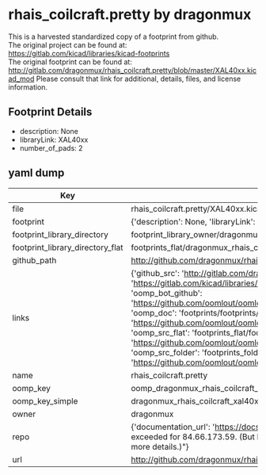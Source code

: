 # rhais_coilcraft.pretty by dragonmux  
This is a harvested standardized copy of a footprint from github.  
The original project can be found at:  
https://gitlab.com/kicad/libraries/kicad-footprints  
The original footprint can be found at:
http://gitlab.com/dragonmux/rhais_coilcraft.pretty/blob/master/XAL40xx.kicad_mod
Please consult that link for additional, details, files, and license information.  
## Footprint Details
* description: None  
* libraryLink: XAL40xx  
* number_of_pads: 2  
## yaml dump  
| Key | Value |  
| --- | --- |  
| file | rhais_coilcraft.pretty/XAL40xx.kicad_mod |  
| footprint | {'description': None, 'libraryLink': 'XAL40xx', 'number_of_pads': 2} |  
| footprint_library_directory | footprint_library_owner/dragonmux_rhais_coilcraft.pretty |  
| footprint_library_directory_flat | footprints_flat/dragonmux_rhais_coilcraft_xal40xx/working |  
| github_path | http://github.com/dragonmux/rhais_coilcraft.pretty/blob/master/XAL40xx.kicad_mod |  
| links | {'github_src': 'http://gitlab.com/dragonmux/rhais_coilcraft.pretty/blob/master/XAL40xx.kicad_mod', 'github_src_repo': 'https://gitlab.com/kicad/libraries/kicad-footprints', 'oomp_bot': 'footprints/dragonmux_rhais_coilcraft_xal40xx/working', 'oomp_bot_github': 'https://github.com/oomlout/oomlout_oomp_footprint_bot/tree/main/footprints/dragonmux_rhais_coilcraft_xal40xx/working', 'oomp_doc': 'footprints/footprints/dragonmux/rhais_coilcraft/XAL40xx/working/', 'oomp_doc_github': 'https://github.com/oomlout/oomlout_oomp_footprint_doc/tree/main/footprints/footprints/dragonmux/rhais_coilcraft/XAL40xx/working', 'oomp_src_flat': 'footprints_flat/footprints_flat/dragonmux_rhais_coilcraft_xal40xx/working', 'oomp_src_flat_github': 'https://github.com/oomlout/oomlout_oomp_footprint_src/tree/main/footprints_flat/dragonmux_rhais_coilcraft_xal40xx/working', 'oomp_src_folder': 'footprints_folder/footprints_folder/dragonmux/rhais_coilcraft/XAL40xx/working', 'oomp_src_folder_github': 'https://github.com/oomlout/oomlout_oomp_footprint_src/tree/main/footprints_folder/dragonmux/rhais_coilcraft/XAL40xx/working'} |  
| name | rhais_coilcraft.pretty |  
| oomp_key | oomp_dragonmux_rhais_coilcraft_xal40xx |  
| oomp_key_simple | dragonmux_rhais_coilcraft_xal40xx |  
| owner | dragonmux |  
| repo | {'documentation_url': 'https://docs.github.com/rest/overview/resources-in-the-rest-api#rate-limiting', 'message': "API rate limit exceeded for 84.66.173.59. (But here's the good news: Authenticated requests get a higher rate limit. Check out the documentation for more details.)"} |  
| url | http://github.com/dragonmux/rhais_coilcraft.pretty |  

